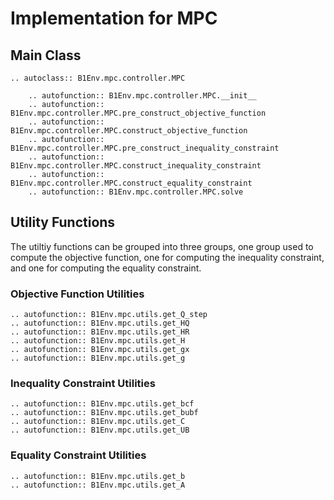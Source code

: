 # Implementation for MPC 

## Main Class

```{eval-rst}
.. autoclass:: B1Env.mpc.controller.MPC

    .. autofunction:: B1Env.mpc.controller.MPC.__init__
    .. autofunction:: B1Env.mpc.controller.MPC.pre_construct_objective_function
    .. autofunction:: B1Env.mpc.controller.MPC.construct_objective_function
    .. autofunction:: B1Env.mpc.controller.MPC.pre_construct_inequality_constraint
    .. autofunction:: B1Env.mpc.controller.MPC.construct_inequality_constraint
    .. autofunction:: B1Env.mpc.controller.MPC.construct_equality_constraint
    .. autofunction:: B1Env.mpc.controller.MPC.solve
```

## Utility Functions

The utiltiy functions can be grouped into three groups, one group used to compute the objective function, one for computing the inequality constraint, and one for computing the equality constraint.

### Objective Function Utilities

```{eval-rst}
.. autofunction:: B1Env.mpc.utils.get_Q_step
.. autofunction:: B1Env.mpc.utils.get_HQ
.. autofunction:: B1Env.mpc.utils.get_HR
.. autofunction:: B1Env.mpc.utils.get_H
.. autofunction:: B1Env.mpc.utils.get_gx
.. autofunction:: B1Env.mpc.utils.get_g
```

### Inequality Constraint Utilities

```{eval-rst}
.. autofunction:: B1Env.mpc.utils.get_bcf
.. autofunction:: B1Env.mpc.utils.get_bubf
.. autofunction:: B1Env.mpc.utils.get_C
.. autofunction:: B1Env.mpc.utils.get_UB
```

### Equality Constraint Utilities

```{eval-rst}
.. autofunction:: B1Env.mpc.utils.get_b
.. autofunction:: B1Env.mpc.utils.get_A
```
